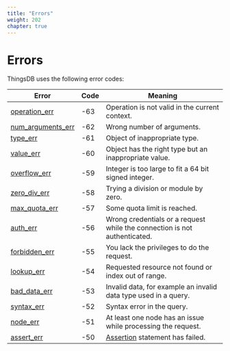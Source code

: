 ```yaml
---
title: "Errors"
weight: 202
chapter: true
---
```


# Errors

ThingsDB uses the following error codes:

Error | Code | Meaning
------| ---- | -------
[operation_err](./operation_err) | -63 | Operation is not valid in the current context.
[num_arguments_err](./num_arguments_err) | -62 | Wrong number of arguments.
[type_err](./type_err) | -61 | Object of inappropriate type.
[value_err](./value_err) | -60 | Object has the right type but an inappropriate value.
[overflow_err](./overflow_err) | -59 | Integer is too large to fit a 64 bit signed integer.
[zero_div_err](./zero_div_err) | -58 | Trying a division or module by zero.
[max_quota_err](./max_quota_err) | -57 | Some quota limit is reached.
[auth_err](./auth_err)| -56 | Wrong credentials or a request while the connection is not authenticated.
[forbidden_err](./forbidden_err) | -55 | You lack the privileges to do the request.
[lookup_err](./lookup_err) | -54 | Requested resource not found or index out of range.
[bad_data_err](./bad_data_err) | -53 | Invalid data, for example an invalid data type used in a query.
[syntax_err](./syntax_err)| -52 | Syntax error in the query.
[node_err](./node_err) | -51 | At least one node has an issue while processing the request.
[assert_err](./assert_err)| -50 | [Assertion](../collection-api/assert) statement has failed.
